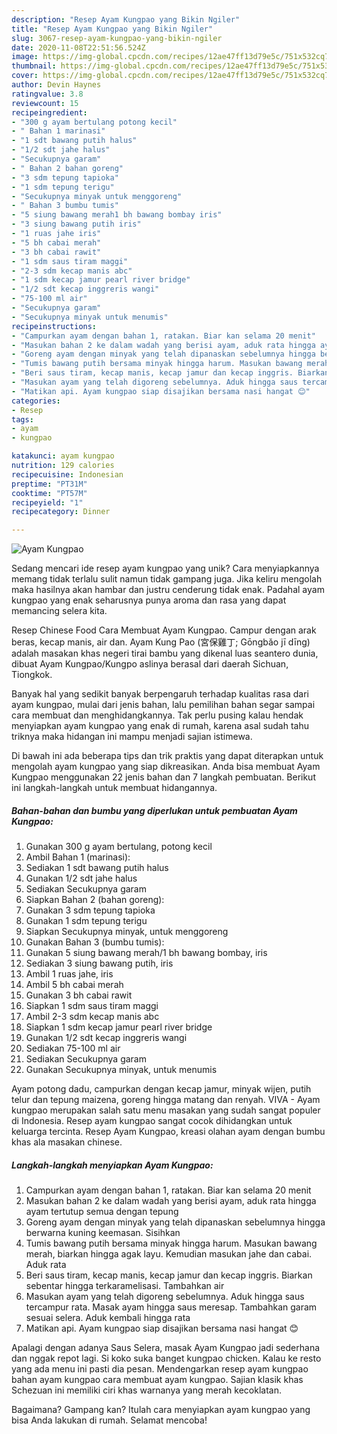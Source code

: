 ```yaml
---
description: "Resep Ayam Kungpao yang Bikin Ngiler"
title: "Resep Ayam Kungpao yang Bikin Ngiler"
slug: 3067-resep-ayam-kungpao-yang-bikin-ngiler
date: 2020-11-08T22:51:56.524Z
image: https://img-global.cpcdn.com/recipes/12ae47ff13d79e5c/751x532cq70/ayam-kungpao-foto-resep-utama.jpg
thumbnail: https://img-global.cpcdn.com/recipes/12ae47ff13d79e5c/751x532cq70/ayam-kungpao-foto-resep-utama.jpg
cover: https://img-global.cpcdn.com/recipes/12ae47ff13d79e5c/751x532cq70/ayam-kungpao-foto-resep-utama.jpg
author: Devin Haynes
ratingvalue: 3.8
reviewcount: 15
recipeingredient:
- "300 g ayam bertulang potong kecil"
- " Bahan 1 marinasi"
- "1 sdt bawang putih halus"
- "1/2 sdt jahe halus"
- "Secukupnya garam"
- " Bahan 2 bahan goreng"
- "3 sdm tepung tapioka"
- "1 sdm tepung terigu"
- "Secukupnya minyak untuk menggoreng"
- " Bahan 3 bumbu tumis"
- "5 siung bawang merah1 bh bawang bombay iris"
- "3 siung bawang putih iris"
- "1 ruas jahe iris"
- "5 bh cabai merah"
- "3 bh cabai rawit"
- "1 sdm saus tiram maggi"
- "2-3 sdm kecap manis abc"
- "1 sdm kecap jamur pearl river bridge"
- "1/2 sdt kecap inggreris wangi"
- "75-100 ml air"
- "Secukupnya garam"
- "Secukupnya minyak untuk menumis"
recipeinstructions:
- "Campurkan ayam dengan bahan 1, ratakan. Biar kan selama 20 menit"
- "Masukan bahan 2 ke dalam wadah yang berisi ayam, aduk rata hingga ayam tertutup semua dengan tepung"
- "Goreng ayam dengan minyak yang telah dipanaskan sebelumnya hingga berwarna kuning keemasan. Sisihkan"
- "Tumis bawang putih bersama minyak hingga harum. Masukan bawang merah, biarkan hingga agak layu. Kemudian masukan jahe dan cabai. Aduk rata"
- "Beri saus tiram, kecap manis, kecap jamur dan kecap inggris. Biarkan sebentar hingga terkaramelisasi. Tambahkan air"
- "Masukan ayam yang telah digoreng sebelumnya. Aduk hingga saus tercampur rata. Masak ayam hingga saus meresap. Tambahkan garam sesuai selera. Aduk kembali hingga rata"
- "Matikan api. Ayam kungpao siap disajikan bersama nasi hangat 😊"
categories:
- Resep
tags:
- ayam
- kungpao

katakunci: ayam kungpao 
nutrition: 129 calories
recipecuisine: Indonesian
preptime: "PT31M"
cooktime: "PT57M"
recipeyield: "1"
recipecategory: Dinner

---
```



![Ayam Kungpao](https://img-global.cpcdn.com/recipes/12ae47ff13d79e5c/751x532cq70/ayam-kungpao-foto-resep-utama.jpg)

Sedang mencari ide resep ayam kungpao yang unik? Cara menyiapkannya memang tidak terlalu sulit namun tidak gampang juga. Jika keliru mengolah maka hasilnya akan hambar dan justru cenderung tidak enak. Padahal ayam kungpao yang enak seharusnya punya aroma dan rasa yang dapat memancing selera kita.

Resep Chinese Food Cara Membuat Ayam Kungpao. Campur dengan arak beras, kecap manis, air dan. Ayam Kung Pao (宮保雞丁; Gōngbǎo jī dīng) adalah masakan khas negeri tirai bambu yang dikenal luas seantero dunia, dibuat Ayam Kungpao/Kungpo aslinya berasal dari daerah Sichuan, Tiongkok.

Banyak hal yang sedikit banyak berpengaruh terhadap kualitas rasa dari ayam kungpao, mulai dari jenis bahan, lalu pemilihan bahan segar sampai cara membuat dan menghidangkannya. Tak perlu pusing kalau hendak menyiapkan ayam kungpao yang enak di rumah, karena asal sudah tahu triknya maka hidangan ini mampu menjadi sajian istimewa.


Di bawah ini ada beberapa tips dan trik praktis yang dapat diterapkan untuk mengolah ayam kungpao yang siap dikreasikan. Anda bisa membuat Ayam Kungpao menggunakan 22 jenis bahan dan 7 langkah pembuatan. Berikut ini langkah-langkah untuk membuat hidangannya.

<!--inarticleads1-->

##### Bahan-bahan dan bumbu yang diperlukan untuk pembuatan Ayam Kungpao:

1. Gunakan 300 g ayam bertulang, potong kecil
1. Ambil  Bahan 1 (marinasi):
1. Sediakan 1 sdt bawang putih halus
1. Gunakan 1/2 sdt jahe halus
1. Sediakan Secukupnya garam
1. Siapkan  Bahan 2 (bahan goreng):
1. Gunakan 3 sdm tepung tapioka
1. Gunakan 1 sdm tepung terigu
1. Siapkan Secukupnya minyak, untuk menggoreng
1. Gunakan  Bahan 3 (bumbu tumis):
1. Gunakan 5 siung bawang merah/1 bh bawang bombay, iris
1. Sediakan 3 siung bawang putih, iris
1. Ambil 1 ruas jahe, iris
1. Ambil 5 bh cabai merah
1. Gunakan 3 bh cabai rawit
1. Siapkan 1 sdm saus tiram maggi
1. Ambil 2-3 sdm kecap manis abc
1. Siapkan 1 sdm kecap jamur pearl river bridge
1. Gunakan 1/2 sdt kecap inggreris wangi
1. Sediakan 75-100 ml air
1. Sediakan Secukupnya garam
1. Gunakan Secukupnya minyak, untuk menumis


Ayam potong dadu, campurkan dengan kecap jamur, minyak wijen, putih telur dan tepung maizena, goreng hingga matang dan renyah. VIVA - Ayam kungpao merupakan salah satu menu masakan yang sudah sangat populer di Indonesia. Resep ayam kungpao sangat cocok dihidangkan untuk keluarga tercinta. Resep Ayam Kungpao, kreasi olahan ayam dengan bumbu khas ala masakan chinese. 

<!--inarticleads2-->

##### Langkah-langkah menyiapkan Ayam Kungpao:

1. Campurkan ayam dengan bahan 1, ratakan. Biar kan selama 20 menit
1. Masukan bahan 2 ke dalam wadah yang berisi ayam, aduk rata hingga ayam tertutup semua dengan tepung
1. Goreng ayam dengan minyak yang telah dipanaskan sebelumnya hingga berwarna kuning keemasan. Sisihkan
1. Tumis bawang putih bersama minyak hingga harum. Masukan bawang merah, biarkan hingga agak layu. Kemudian masukan jahe dan cabai. Aduk rata
1. Beri saus tiram, kecap manis, kecap jamur dan kecap inggris. Biarkan sebentar hingga terkaramelisasi. Tambahkan air
1. Masukan ayam yang telah digoreng sebelumnya. Aduk hingga saus tercampur rata. Masak ayam hingga saus meresap. Tambahkan garam sesuai selera. Aduk kembali hingga rata
1. Matikan api. Ayam kungpao siap disajikan bersama nasi hangat 😊


Apalagi dengan adanya Saus Selera, masak Ayam Kungpao jadi sederhana dan nggak repot lagi. Si koko suka banget kungpao chicken. Kalau ke resto yang ada menu ini pasti dia pesan. Mendengarkan resep ayam kungpao bahan ayam kungpao cara membuat ayam kungpao. Sajian klasik khas Schezuan ini memiliki ciri khas warnanya yang merah kecoklatan. 

Bagaimana? Gampang kan? Itulah cara menyiapkan ayam kungpao yang bisa Anda lakukan di rumah. Selamat mencoba!
